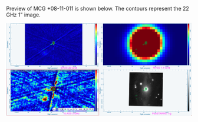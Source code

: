 Preview of MCG +08-11-011 is shown below. The contours represent the 22 GHz 1" image. 

![MCG+08-11-011.png](MCG+08-11-011.png "MCG+08-11-011")


